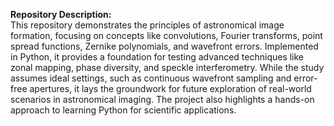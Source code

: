 **Repository Description:**  
This repository demonstrates the principles of astronomical image formation, focusing on concepts like convolutions, Fourier transforms, point spread functions, Zernike polynomials, and wavefront errors. 
Implemented in Python, it provides a foundation for testing advanced techniques like zonal mapping, phase diversity, and speckle interferometry. While the study assumes ideal settings, such as continuous
wavefront sampling and error-free apertures, it lays the groundwork for future exploration of real-world scenarios in astronomical imaging. The project also highlights a hands-on approach to learning
Python for scientific applications.
